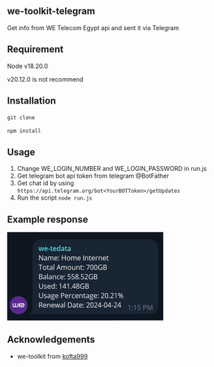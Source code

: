 ## we-toolkit-telegram
Get info from WE Telecom Egypt api and sent it via Telegram

## Requirement
Node v18.20.0

v20.12.0 is not recommend

## Installation

`git clone`

`npm install`

## Usage

1. Change WE_LOGIN_NUMBER and WE_LOGIN_PASSWORD in run.js
2. Get telegram bot api token from telegram @BotFather
3. Get chat id by using `https://api.telegram.org/bot<YourBOTToken>/getUpdates`
4. Run the script `node run.js`

## Example response

![response](response.png)

## Acknowledgements

- we-toolkit from [kofta999](https://github.com/kofta999)